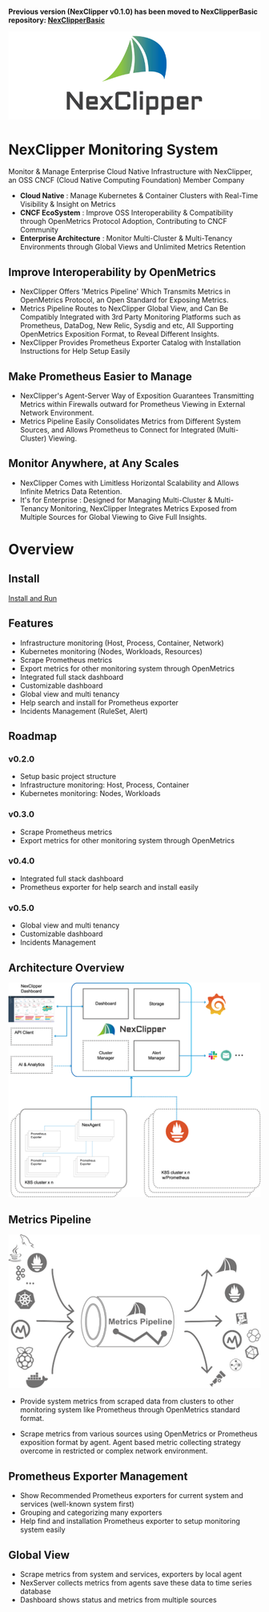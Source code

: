 **Previous version (NexClipper v0.1.0) has been moved to NexClipperBasic repository: [NexClipperBasic](https://github.com/NexClipper/NexClipperBasic)**



![img](./docs/img/logo1_wide.png)

# NexClipper Monitoring System

Monitor & Manage Enterprise Cloud Native Infrastructure with NexClipper, an OSS CNCF (Cloud Native Computing Foundation) Member Company

- **Cloud Native** : Manage Kubernetes & Container Clusters with Real-Time Visibility & Insight on Metrics
- **CNCF EcoSystem** : Improve OSS Interoperability & Compatibility through OpenMetrics Protocol Adoption, Contributing to CNCF Community
- **Enterprise Architecture** : Monitor Multi-Cluster & Multi-Tenancy Environments through Global Views and Unlimited Metrics Retention



## Improve Interoperability by OpenMetrics

- NexClipper Offers 'Metrics Pipeline' Which Transmits Metrics in OpenMetrics Protocol, an Open Standard for Exposing Metrics.
- Metrics Pipeline Routes to NexClipper Global View, and Can Be Compatibly Integrated with 3rd Party Monitoring Platforms such as Prometheus, DataDog, New Relic, Sysdig and etc, All Supporting OpenMetrics Exposition Format, to Reveal Different Insights.
- NexClipper Provides Prometheus Exporter Catalog with Installation Instructions for Help Setup Easily



## Make Prometheus Easier to Manage

- NexClipper's Agent-Server Way of Exposition Guarantees Transmitting Metrics within Firewalls outward for Prometheus Viewing in External Network Environment.
- Metrics Pipeline Easily Consolidates Metrics from Different System Sources, and Allows Prometheus to Connect for Integrated (Multi-Cluster) Viewing.



## Monitor Anywhere, at Any Scales

- NexClipper Comes with Limitless Horizontal Scalability and Allows Infinite Metrics Data Retention.
- It's for Enterprise : Designed for Managing Multi-Cluster & Multi-Tenancy Monitoring, NexClipper Integrates Metrics Exposed from Multiple Sources for Global Viewing to Give Full Insights.



# Overview

## Install

[Install and Run](https://github.com/NexClipper/NexClipper/blob/master/docs/install_and_run.md)

## Features

- Infrastructure monitoring (Host, Process, Container, Network)
- Kubernetes monitoring (Nodes, Workloads, Resources)
- Scrape Prometheus metrics
- Export metrics for other monitoring system through OpenMetrics
- Integrated full stack dashboard
- Customizable dashboard
- Global view and multi tenancy
- Help search and install for Prometheus exporter 
- Incidents Management (RuleSet, Alert)



## Roadmap

### v0.2.0

- Setup basic project structure
- Infrastructure monitoring: Host, Process, Container
- Kubernetes monitoring: Nodes, Workloads

### v0.3.0

- Scrape Prometheus metrics
- Export metrics for other monitoring system through OpenMetrics

### v0.4.0

- Integrated full stack dashboard
- Prometheus exporter for help search and install easily

### v0.5.0

- Global view and multi tenancy
- Customizable dashboard
- Incidents Management



## Architecture Overview

![architecture-overview.png](./docs/img/architecture-overview.png)



## Metrics Pipeline

![metrics-pipeline.png](./docs/img/metrics-pipeline.png)

- Provide system metrics from scraped data from clusters to other monitoring system like Prometheus through OpenMetrics standard format.

- Scrape metrics from various sources using OpenMetrics or Prometheus exposition format by agent. Agent based metric collecting strategy overcome in restricted or complex network environment.



## Prometheus Exporter Management

- Show Recommended Prometheus exporters for current system and services (well-known system first)
- Grouping and categorizing many exporters
- Help find and installation Prometheus exporter to setup monitoring system easily



## Global View

- Scrape metrics from system and services, exporters by local agent
- NexServer collects metrics from agents save these data to time series database
- Dashboard shows status and metrics from multiple sources
